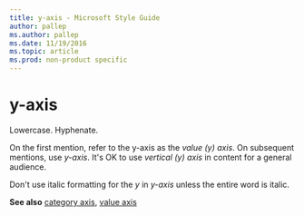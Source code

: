 ```yaml
---
title: y-axis - Microsoft Style Guide
author: pallep
ms.author: pallep
ms.date: 11/19/2016
ms.topic: article
ms.prod: non-product specific
---
```


# y-axis

Lowercase. Hyphenate.

On the first mention, refer to the y-axis as the *value (y) axis*. On subsequent mentions, use *y-axis*. It's OK to use *vertical (y) axis* in content for a general audience.

Don't use italic formatting for the *y* in *y-axis* unless the entire word is italic.

**See also** [category axis](/style-guide/a-z-word-list-term-collections/c/category-axis), [value axis](/style-guide/a-z-word-list-term-collections/v/value-axis)
